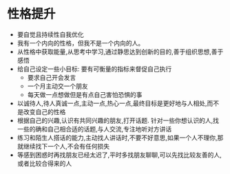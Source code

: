 # 性格提升
- 要自觉且持续性自我优化
- 我有一个内向的性格，但我不是一个内向的人。
- 从性格中获取能量,从思考中学习,通过静思达到创新的目的,善于组织思想,善于感悟
- 给自己设定一些小目标: 要有可衡量的指标来督促自己执行
  - 要求自己开会发言
  - 一个月主动交一个朋友
  - 每天做一点想做但是有点自己害怕恐惧的事
- 以诚待人,待人真诚一点,主动一点,热心一点,最终目标是更好地与人相处,而不是改变自己的性格
- 根据自己的兴趣,认识有共同兴趣的朋友,打开话题. 针对一些你想认识的人,找一些的确和自己相合适的话题,与人交流,专注地听对方讲话
- 练习和陌生人搭话的能力,主动找人讲话时,不要不好意思,如果一个人不理你,那就继续找下一个人,不会有任何损失
- 等感到困惑时再找朋友已经太迟了,平时多找朋友聊聊,可以先找比较友善的人,或者比较合得来的人
